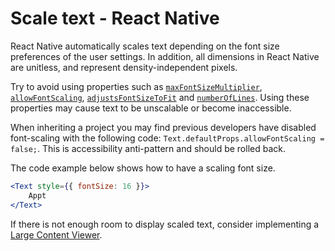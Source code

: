 # Scale text - React Native

React Native automatically scales text depending on the font size preferences of the user settings. In addition, all dimensions in React Native are unitless, and represent density-independent pixels.

Try to avoid using properties such as [`maxFontSizeMultiplier`](https://reactnative.dev/docs/text#maxfontsizemultiplier), [`allowFontScaling`](https://reactnative.dev/docs/text#allowfontscaling), [`adjustsFontSizeToFit`](https://reactnative.dev/docs/text#adjustsfontsizetofit) and [`numberOfLines`](https://reactnative.dev/docs/text#numberoflines). Using these properties may cause text to be unscalable or become inaccessible.

When inheriting a project you may find previous developers have disabled font-scaling with the following code: `Text.defaultProps.allowFontScaling = false;`. This is accessibility anti-pattern and should be rolled back.

The code example below shows how to have a scaling font size.

```jsx
<Text style={{ fontSize: 16 }}>
    Appt
</Text>
```

If there is not enough room to display scaled text, consider implementing a [Large Content Viewer](https://developer.apple.com/videos/play/wwdc2019/261/).
